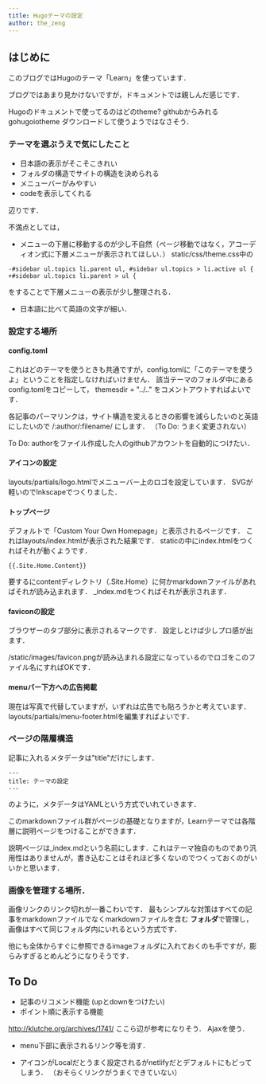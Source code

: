 ```yaml
---
title: Hugoテーマの設定
author: the_zeng
---
```


## はじめに
このブログではHugoのテーマ「Learn」を使っています．

ブログではあまり見かけないですが，ドキュメントでは親しんだ感じです．

Hugoのドキュメントで使ってるのはどのtheme?
githubからみれる
gohugoiotheme
ダウンロードして使うようではなさそう．

### テーマを選ぶうえで気にしたこと
- 日本語の表示がそこそこきれい
- フォルダの構造でサイトの構造を決められる
- メニューバーがみやすい
- codeを表示してくれる

辺りです．

不満点としては，
- メニューの下層に移動するのが少し不自然（ページ移動ではなく，アコーディオン式に下層メニューが表示されてほしい．）
static/css/theme.css中の
```
-#sidebar ul.topics li.parent ul, #sidebar ul.topics > li.active ul { +#sidebar ul.topics li.parent > ul {
```
をすることで下層メニューの表示が少し整理される．

- 日本語に比べて英語の文字が細い．


### 設定する場所

#### config.toml
これはどのテーマを使うときも共通ですが，config.tomlに「このテーマを使うよ」ということを指定しなければいけません．
該当テーマのフォルダ中にあるconfig.tomlをコピーして，
themesdir = "../.."
をコメントアウトすればよいです．

各記事のパーマリンクは，サイト構造を変えるときの影響を減らしたいのと英語にしたいので
/:author/:filename/
にします．
（To Do: うまく変更されない）

To Do:
authorをファイル作成した人のgithubアカウントを自動的につけたい．

#### アイコンの設定
layouts/partials/logo.htmlでメニューバー上のロゴを設定しています．
SVGが軽いのでInkscapeでつくりました．

#### トップページ
デフォルトで「Custom Your Own Homepage」と表示されるページです．
これはlayouts/index.htmlが表示された結果です．
staticの中にindex.htmlをつくればそれが動くようです．

```
{{.Site.Home.Content}}
```
要するにcontentディレクトリ（.Site.Home）に何かmarkdownファイルがあればそれが読み込まれます．
_index.mdをつくればそれが表示されます．


#### faviconの設定
ブラウザーのタブ部分に表示されるマークです．
設定しとけば少しプロ感が出ます．

/static/images/favicon.pngが読み込まれる設定になっているのでロゴをこのファイル名にすればOKです．

#### menuバー下方への広告掲載
現在は写真で代替していますが，いずれは広告でも貼ろうかと考えています．
layouts/partials/menu-footer.htmlを編集すればよいです．

### ページの階層構造
記事に入れるメタデータは"title"だけにします．
```
---
title: テーマの設定
---
```
のように，メタデータはYAMLという方式でいれていきます．

このmarkdownファイル群がページの基礎となりますが，Learnテーマでは各階層に説明ページをつけることができます．

説明ページは_index.mdという名前にします．これはテーマ独自のものであり汎用性はありませんが，書き込むことはそれほど多くないのでつくっておくのがいいかと思います．

### 画像を管理する場所．
画像リンクのリンク切れが一番こわいです．
最もシンプルな対策はすべての記事をmarkdownファイルでなくmarkdownファイルを含む **フォルダ**で管理し，画像はすべて同じフォルダ内にいれるという方式です．

他にも全体からすぐに参照できるimageフォルダに入れておくのも手ですが，膨らみすぎるとめんどうになりそうです．

## To Do
- 記事のリコメンド機能
(upとdownをつけたい)
- ポイント順に表示する機能

http://klutche.org/archives/1741/
ここら辺が参考になりそう．
Ajaxを使う．

- menu下部に表示されるリンク等を消す．

- アイコンがLocalだとうまく設定されるがnetlifyだとデフォルトにもどってしまう．
（おそらくリンクがうまくできていない）


